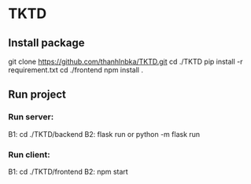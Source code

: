 # TKTD
## Install package
git clone https://github.com/thanhlnbka/TKTD.git
cd ./TKTD
pip install -r requirement.txt
cd ./frontend
npm install .

## Run project

### Run server: 
B1: cd ./TKTD/backend
B2: flask run or python -m flask run

### Run client:
B1: cd ./TKTD/frontend
B2: npm start
